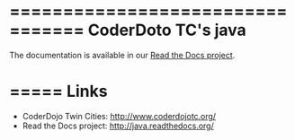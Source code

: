 =================================
 CoderDoto TC's java
=================================
The documentation is available in our [Read the Docs project](http://java.readthedocs.org/).

=====
Links
=====
* CoderDojo Twin Cities: http://www.coderdojotc.org/
* Read the Docs project: http://java.readthedocs.org/
